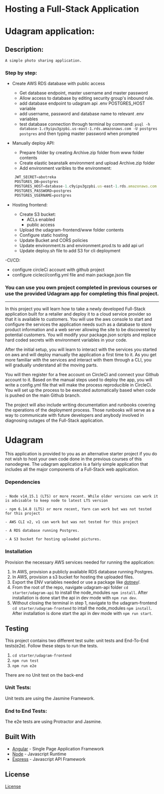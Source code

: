 # Hosting a Full-Stack Application

# Udagram application:

## Description:

    A simple photo sharing application.

### Step by step:

- Create AWS RDS database with public access

  - Get database endpoint, master username and master password
  - Allow access to database by editing security group's inbound rule.
  - add database endpoint to udagram api .env POSTGRES_HOST variable
  - add username, password and database name to relevant .env variables
  - test database connection through terminal by command:
    `psql -h database-1.c9yipu3gzpbi.us-east-1.rds.amazonaws.com -U postgres postgres` and then typing master password when prompted

- Manually deploy API:
  - Prepare folder by creating Archive.zip folder from www folder contents
  - Create elastic beanstalk environment and upload Archive.zip folder
  - Add environment varibles to the environment:
  ```javascript
   JWT_SECRET=abotreka
   POSTGRES_DB=postgres
   POSTGRES_HOST=database-1.c9yipu3gzpbi.us-east-1.rds.amazonaws.com
   POSTGRES_PASSWORD=postgres
   POSTGRES_USERNAME=postgres
  ```
- Hosting frontend:
  - Create S3 bucket:
    - ACLs enabled
    - public access
  - Upload the udagram-frontend/www folder contents
  - Configure static hosting
  - Update Bucket and CORS policies
  - Update environment.ts and environment.prod.ts to add api url
  - Update deploy.sh file to add S3 for cli deployment

-CI/CD:

- configure circleCi account with github project
- configure cicleci/config.yml file and main package.json file

### **You can use you own project completed in previous courses or use the provided Udagram app for completing this final project.**

---

In this project you will learn how to take a newly developed Full-Stack application built for a retailer and deploy it to a cloud service provider so that it is available to customers. You will use the aws console to start and configure the services the application needs such as a database to store product information and a web server allowing the site to be discovered by potential customers. You will modify your package.json scripts and replace hard coded secrets with environment variables in your code.

After the initial setup, you will learn to interact with the services you started on aws and will deploy manually the application a first time to it. As you get more familiar with the services and interact with them through a CLI, you will gradually understand all the moving parts.

You will then register for a free account on CircleCi and connect your Github account to it. Based on the manual steps used to deploy the app, you will write a config.yml file that will make the process reproducible in CircleCi. You will set up the process to be executed automatically based when code is pushed on the main Github branch.

The project will also include writing documentation and runbooks covering the operations of the deployment process. Those runbooks will serve as a way to communicate with future developers and anybody involved in diagnosing outages of the Full-Stack application.

# Udagram

This application is provided to you as an alternative starter project if you do not wish to host your own code done in the previous courses of this nanodegree. The udagram application is a fairly simple application that includes all the major components of a Full-Stack web application.

### Dependencies

```

- Node v14.15.1 (LTS) or more recent. While older versions can work it is advisable to keep node to latest LTS version

- npm 6.14.8 (LTS) or more recent, Yarn can work but was not tested for this project

- AWS CLI v2, v1 can work but was not tested for this project

- A RDS database running Postgres.

- A S3 bucket for hosting uploaded pictures.

```

### Installation

Provision the necessary AWS services needed for running the application:

1. In AWS, provision a publicly available RDS database running Postgres. <Place holder for link to classroom article>
1. In AWS, provision a s3 bucket for hosting the uploaded files. <Place holder for tlink to classroom article>
1. Export the ENV variables needed or use a package like [dotnev](https://www.npmjs.com/package/dotenv)/.
1. From the root of the repo, navigate udagram-api folder `cd starter/udagram-api` to install the node_modules `npm install`. After installation is done start the api in dev mode with `npm run dev`.
1. Without closing the terminal in step 1, navigate to the udagram-frontend `cd starter/udagram-frontend` to intall the node_modules `npm install`. After installation is done start the api in dev mode with `npm run start`.

## Testing

This project contains two different test suite: unit tests and End-To-End tests(e2e). Follow these steps to run the tests.

1. `cd starter/udagram-frontend`
1. `npm run test`
1. `npm run e2e`

There are no Unit test on the back-end

### Unit Tests:

Unit tests are using the Jasmine Framework.

### End to End Tests:

The e2e tests are using Protractor and Jasmine.

## Built With

- [Angular](https://angular.io/) - Single Page Application Framework
- [Node](https://nodejs.org) - Javascript Runtime
- [Express](https://expressjs.com/) - Javascript API Framework

## License

[License](LICENSE.txt)

```

```
